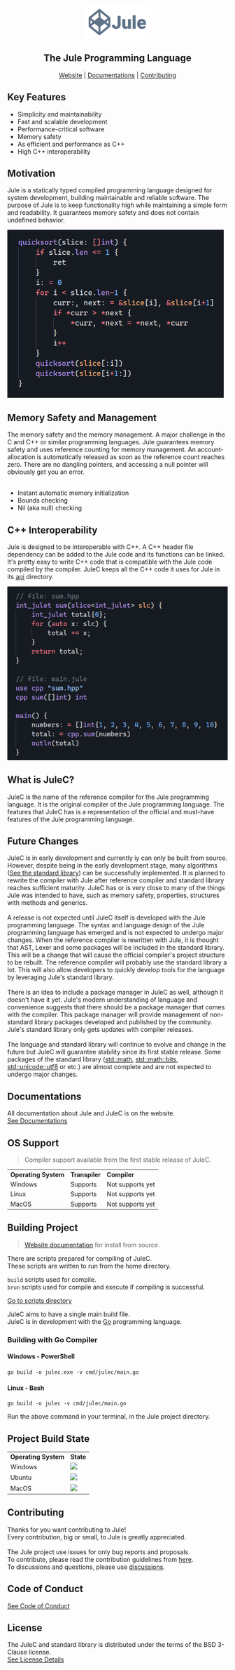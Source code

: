 <div align="center">
<p>
    <img width="150" src="https://raw.githubusercontent.com/jule-lang/resources/main/jule.svg?sanitize=true">
</p>
<h2>The Jule Programming Language</h2>

[Website](https://jule-lang.github.io/website/) |
[Documentations](https://jule-lang.github.io/website/pages/docs.html) |
[Contributing](https://jule-lang.github.io/website/pages/contributing.html)

</strong>
</div>

<h2 id="key-features">Key Features</h2>

+ Simplicity and maintainability
+ Fast and scalable development
+ Performance-critical software
+ Memory safety
+ As efficient and performance as C++
+ High C++ interoperability

<h2 id="motivation">Motivation</h2>

Jule is a statically typed compiled programming language designed for system development, building maintainable and reliable software.
The purpose of Jule is to keep functionality high while maintaining a simple form and readability.
It guarantees memory safety and does not contain undefined behavior.

<img src="./docs/images/quicksort.png"/>

<h2 id="memory-safety">Memory Safety and Management</h2>
The memory safety and the memory management.
A major challenge in the C and C++ or similar programming languages.
Jule guarantees memory safety and uses reference counting for memory management.
An account-allocation is automatically released as soon as the reference count reaches zero.
There are no dangling pointers, and accessing a null pointer will obviously get you an error.
<br><br>

+ Instant automatic memory initialization
+ Bounds checking
+ Nil (aka null) checking

<h2 id="cpp-interoperability">C++ Interoperability</h2>
Jule is designed to be interoperable with C++.
A C++ header file dependency can be added to the Jule code and its functions can be linked.
It's pretty easy to write C++ code that is compatible with the Jule code compiled by the compiler.
JuleC keeps all the C++ code it uses for Jule in its <a href="https://github.com/jule-lang/jule/tree/main/api">api</a> directory.
<ol></ol> <!-- for space -->
<img src="./docs/images/cpp_interop.png"/>

<h2 id="what-is-julec">What is JuleC?</h2>
JuleC is the name of the reference compiler for the Jule programming language.
It is the original compiler of the Jule programming language.
The features that JuleC has is a representation of the official and must-have features of the Jule programming language.

<h2 id="future-changes">Future Changes</h2>
JuleC is in early development and currently iy can only be built from source.
However, despite being in the early development stage, many algorithms (<a href="https://github.com/jule-lang/jule/tree/main/std">See the standard library</a>) can be successfully implemented.
It is planned to rewrite the compiler with Jule after reference compiler and standard library reaches sufficient maturity.
JuleC has or is very close to many of the things Jule was intended to have, such as memory safety, properties, structures with methods and generics.
<br><br>
A release is not expected until JuleC itself is developed with the Jule programming language.
The syntax and language design of the Jule programming language has emerged and is not expected to undergo major changes.
When the reference compiler is rewritten with Jule, it is thought that AST, Lexer and some packages will be included in the standard library.
This will be a change that will cause the official compiler's project structure to be rebuilt.
The reference compiler will probably use the standard library a lot.
This will also allow developers to quickly develop tools for the language by leveraging Jule's standard library.
<br><br>
There is an idea to include a package manager in JuleC as well, although it doesn't have it yet.
Jule's modern understanding of language and convenience suggests that there should be a package manager that comes with the compiler.
This package manager will provide management of non-standard library packages developed and published by the community.
Jule's standard library only gets updates with compiler releases.
<br><br>
The language and standard library will continue to evolve and change in the future but JuleC will guarantee stability since its first stable release.
Some packages of the standard library
(<a href="https://github.com/jule-lang/jule/tree/main/std/math">std::math</a>,
<a href="https://github.com/jule-lang/jule/tree/main/std/math/bits">std::math::bits</a>,
<a href="https://github.com/jule-lang/jule/tree/main/std/unicode/utf8">std::unicode::utf8</a>
or etc.) are almost complete and are not expected to undergo major changes.

<h2 id="documentations">Documentations</h2>

All documentation about Jule and JuleC is on the website. <br>
[See Documentations](https://jule-lang.github.io/website/pages/docs.html)

<h2 id="os-support">OS Support</h2>

> Compiler support available from the first stable release of JuleC.

<table>
    <tr>
        <td><strong>Operating System</strong></td>
        <td><strong>Transpiler</strong></td>
        <td><strong>Compiler</strong></td>
    </tr>
    <tr>
        <td>Windows</td>
        <td>Supports</td>
        <td>Not supports yet</td>
    </tr>
    <tr>
        <td>Linux</td>
        <td>Supports</td>
        <td>Not supports yet</td>
    </tr>
    <tr>
        <td>MacOS</td>
        <td>Supports</td>
        <td>Not supports yet</td>
    </tr>
</table>

<h2 id="building-project">Building Project</h2>

> [Website documentation](https://jule-lang.github.io/website/pages/docs.html?page=getting-started-install-from-source) for install from source.

There are scripts prepared for compiling of JuleC. <br>
These scripts are written to run from the home directory.

`build` scripts used for compile. <br>
`brun` scripts used for compile and execute if compiling is successful.

[Go to scripts directory](scripts)

JuleC aims to have a single main build file. <br>
JuleC is in development with the [Go](https://github.com/golang/go) programming language. <br>

### Building with Go Compiler

#### Windows - PowerShell
```
go build -o julec.exe -v cmd/julec/main.go
```

#### Linux - Bash
```
go build -o julec -v cmd/julec/main.go
```

Run the above command in your terminal, in the Jule project directory.

<h2 id="project-build-state">Project Build State</h2>

<table>
    <tr>
        <td><strong>Operating System</strong></td>
        <td><strong>State</strong></td>
    </tr>
    <tr>
        <td>Windows</td>
        <td>
            <a href="https://github.com/jule-lang/jule/actions/workflows/windows.yml">
                <img src="https://github.com/jule-lang/jule/actions/workflows/windows.yml/badge.svg")>
            </a>
        </td>
    </tr>
    <tr>
        <td>Ubuntu</td>
        <td>
            <a href="https://github.com/jule-lang/jule/actions/workflows/ubuntu.yml">
                <img src="https://github.com/jule-lang/jule/actions/workflows/ubuntu.yml/badge.svg")>
            </a>
        </td>
    </tr>
    <tr>
        <td>MacOS</td>
        <td>
            <a href="https://github.com/jule-lang/jule/actions/workflows/macos.yml">
                <img src="https://github.com/jule-lang/jule/actions/workflows/macos.yml/badge.svg")>
            </a>
        </td>
    </tr>
</table>

<h2 id="contributing">Contributing</h2>

Thanks for you want contributing to Jule!
<br>
Every contribution, big or small, to Jule is greatly appreciated.
<br><br>
The Jule project use issues for only bug reports and proposals. <br>
To contribute, please read the contribution guidelines from <a href="https://jule-lang.github.io/website/pages/contributing.html">here</a>. <br>
To discussions and questions, please use <a href="https://github.com/jule-lang/jule/discussions">discussions</a>.

<h2 id="code-of-conduct">Code of Conduct</h2>

[See Code of Conduct](https://jule-lang.github.io/website/pages/code_of_conduct.html)

<h2 id="license">License</h2>

The JuleC and standard library is distributed under the terms of the BSD 3-Clause license. <br>
[See License Details](https://jule-lang.github.io/website/pages/license.html)
